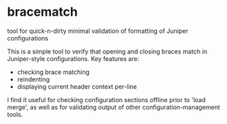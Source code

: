 # bracematch
tool for quick-n-dirty minimal validation of formatting of Juniper configurations

This is a simple tool to verify that opening and closing braces match in Juniper-style configurations.
Key features are:
* checking brace matching
* reindenting
* displaying current header context per-line

I find it useful for checking configuration sections offline prior to 'load merge', as well as for validating output of other configuration-management tools.
